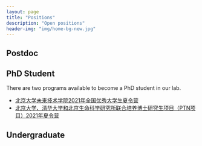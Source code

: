 ```yaml
---
layout: page
title: "Positions"
description: "Open positions"
header-img: "img/home-bg-new.jpg"
---
```


## Postdoc

## PhD Student

There are two programs available to become a PhD student in our lab.

- [北京大学未来技术学院2021年全国优秀大学生夏令营](https://www.imm.pku.edu.cn/xwgg/tzgg/128308.htm)
- [北京大学、清华大学和北京生命科学研究所联合培养博士研究生项目（PTN项目）2021年夏令营](http://www.nibs.ac.cn/newsshow.php?cid=4&sid=14&id=2406)

## Undergraduate
